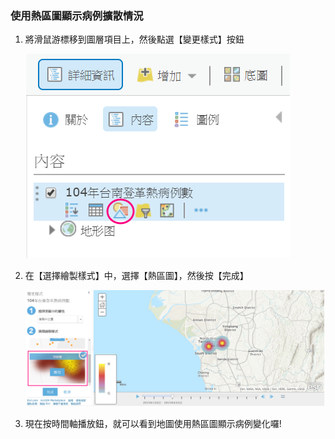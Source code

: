 ### 使用熱區圖顯示病例擴散情況

1.  將滑鼠游標移到圖層項目上，然後點選【變更樣式】按鈕

    ![](/assets/ex01/image22.png)
    
3.  在【選擇繪製樣式】中，選擇【熱區圖】，然後按【完成】

    ![](/assets/ex01/image23.png)
    
3.  現在按時間軸播放鈕，就可以看到地圖使用熱區圖顯示病例變化囉!